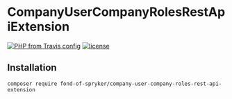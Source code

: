 # CompanyUserCompanyRolesRestApiExtension
[![PHP from Travis config](https://img.shields.io/travis/php-v/symfony/symfony.svg)](https://php.net/)
[![license](https://img.shields.io/github/license/mashape/apistatus.svg)](https://packagist.org/packages/fond-of-spryker/company-user-company-roles-rest-api-extension)

## Installation

```
composer require fond-of-spryker/company-user-company-roles-rest-api-extension
```
